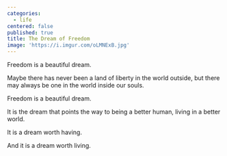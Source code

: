 ```yaml
---
categories:
  - life
centered: false
published: true
title: The Dream of Freedom
image: 'https://i.imgur.com/oLMNExB.jpg'
---
```

Freedom
is a beautiful dream.

Maybe there has never been
a land of liberty
in the world outside, 
but there may always be one 
in the world inside our souls. 

Freedom is a beautiful dream.

It is the dream
that points the way
to being a better human,
living in a better world.

It is a dream worth having.

And it is a dream worth living.



